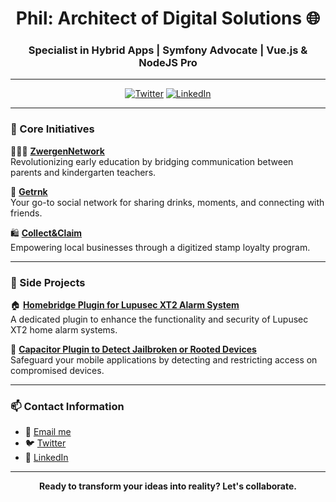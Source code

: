 <h1 align="center">Phil: Architect of Digital Solutions 🌐</h1>
<h3 align="center">Specialist in Hybrid Apps | Symfony Advocate | Vue.js & NodeJS Pro</h3>

---

<p align="center">
  <a href="https://twitter.com/YOUR_TWITTER_HANDLE"><img src="https://img.shields.io/twitter/follow/YOUR_TWITTER_HANDLE?label=Twitter&style=social" alt="Twitter"></a>
  <a href="https://www.linkedin.com/in/phil-miletic-4a6b421b0/"><img src="https://img.shields.io/badge/-LinkedIn-black.svg?style=flat&logo=linkedin&colorB=555" alt="LinkedIn"></a>
</p>

---

### 💼 Core Initiatives

👨‍👩‍👦 [**ZwergenNetwork**](#)  
Revolutionizing early education by bridging communication between parents and kindergarten teachers.

🍻 [**Getrnk**](#)  
Your go-to social network for sharing drinks, moments, and connecting with friends.

🛍️ [**Collect&Claim**](#)  
Empowering local businesses through a digitized stamp loyalty program.

---

### 🎨 Side Projects

🏠 [**Homebridge Plugin for Lupusec XT2 Alarm System**](https://github.com/Phil0xFF/homebridge-lupus-security)  
A dedicated plugin to enhance the functionality and security of Lupusec XT2 home alarm systems.

📱 [**Capacitor Plugin to Detect Jailbroken or Rooted Devices**](https://github.com/Phil0xFF/capacitor-jailbreak-root-detection)  
Safeguard your mobile applications by detecting and restricting access on compromised devices.

---

### 📫 Contact Information

- 💌 [Email me](mailto:hello@philmiletic.com)
- 🐦 [Twitter](https://twitter.com/YOUR_TWITTER_HANDLE)
- 💼 [LinkedIn](https://www.linkedin.com/in/phil-miletic-4a6b421b0/)

---

<p align="center">
  <b>Ready to transform your ideas into reality? Let's collaborate.</b><br>
</p>
